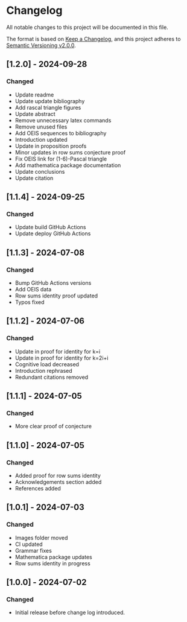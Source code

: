 ﻿# Changelog

All notable changes to this project will be documented in this file.

The format is based on [Keep a Changelog](https://keepachangelog.com/en/1.0.0/),
and this project adheres to [Semantic Versioning v2.0.0](https://semver.org/spec/v2.0.0.html).

## [1.2.0] - 2024-09-28

### Changed

- Update readme
- Update update bibliography
- Add rascal triangle figures
- Update abstract
- Remove unnecessary latex commands
- Remove unused files
- Add OEIS sequences to bibliography
- Introduction updated
- Update in proposition proofs
- Minor updates in row sums conjecture proof
- Fix OEIS link for (1-6)-Pascal triangle
- Add mathematica package documentation
- Update conclusions
- Update citation

## [1.1.4] - 2024-09-25

### Changed

- Update build GitHub Actions
- Update deploy GitHub Actions

## [1.1.3] - 2024-07-08

### Changed

- Bump GitHub Actions versions
- Add OEIS data
- Row sums identity proof updated
- Typos fixed

## [1.1.2] - 2024-07-06

### Changed

- Update in proof for identity for k=i
- Update in proof for identity for k=2i+i
- Cognitive load decreased
- Introduction rephrased
- Redundant citations removed

## [1.1.1] - 2024-07-05

### Changed

- More clear proof of conjecture

## [1.1.0] - 2024-07-05

### Changed

- Added proof for row sums identity
- Acknowledgements section added
- References added

## [1.0.1] - 2024-07-03

### Changed

- Images folder moved
- CI updated
- Grammar fixes
- Mathematica package updates
- Row sums identity in progress

## [1.0.0] - 2024-07-02

### Changed

- Initial release before change log introduced.

